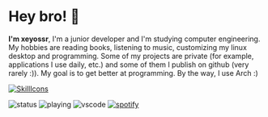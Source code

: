 # Hey bro! 👋
**I'm xeyossr**, I'm a junior developer and I'm studying computer engineering. My hobbies are reading books, listening to music, customizing my linux desktop and programming. Some of my projects are private (for example, applications I use daily, etc.) and some of them I publish on github (very rarely :)). My goal is to get better at programming. By the way, I use Arch :)

[![SkillIcons](https://skillicons.dev/icons?i=html,css,js,jquery,react,python)](https://skillicons.dev)<br/>

![status](https://nocache.advaith.workers.dev/?url=https://img.shields.io/endpoint?url=https://dev.discordprofiles.me/api/badge/status/1279151593056632949?simple=true)
![playing](https://nocache.advaith.workers.dev?url=https://img.shields.io/endpoint?url=https://dev.discordprofiles.me/api/badge/playing/1279151593056632949)
![vscode](https://nocache.advaith.workers.dev?url=https://img.shields.io/endpoint?url=https://dev.discordprofiles.me/api/badge/vscode/1279151593056632949)
[![spotify](https://nocache.advaith.workers.dev?url=https://img.shields.io/endpoint?url=https://dev.discordprofiles.me/api/badge/spotify/1279151593056632949)](https://dev.discordprofiles.me/openspotify/1279151593056632949)
